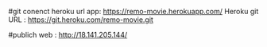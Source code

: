 #git conenct heroku 
    url app: https://remo-movie.herokuapp.com/
    Heroku git URL : https://git.heroku.com/remo-movie.git
 
 #publich web : http://18.141.205.144/
